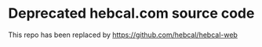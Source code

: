 Deprecated hebcal.com source code
======

This repo has been replaced by https://github.com/hebcal/hebcal-web
